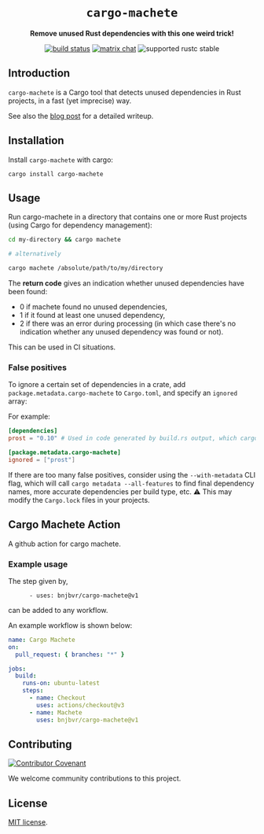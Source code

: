 <div align="center">
  <h1><code>cargo-machete</code></h1>

  <p>
    <strong>Remove unused Rust dependencies with this one weird trick!</strong>
  </p>

  <p>
    <a href="https://github.com/bnjbvr/cargo-machete/actions?query=workflow%3ARust"><img src="https://github.com/bnjbvr/cargo-machete/workflows/Rust/badge.svg" alt="build status" /></a>
    <a href="https://matrix.to/#/#cargo-machete:delire.party"><img src="https://img.shields.io/badge/matrix-join_chat-brightgreen.svg" alt="matrix chat" /></a>
    <img src="https://img.shields.io/badge/rustc-stable+-green.svg" alt="supported rustc stable" />
  </p>
</div>

## Introduction

`cargo-machete` is a Cargo tool that detects unused dependencies in Rust
projects, in a fast (yet imprecise) way.

See also the [blog post](https://blog.benj.me/2022/04/27/cargo-machete/) for a
detailed writeup.

## Installation

Install `cargo-machete` with cargo:

`cargo install cargo-machete`

## Usage

Run cargo-machete in a directory that contains one or more Rust projects (using Cargo for
dependency management):

```bash
cd my-directory && cargo machete

# alternatively

cargo machete /absolute/path/to/my/directory
```

The **return code** gives an indication whether unused dependencies have been found:

- 0 if machete found no unused dependencies,
- 1 if it found at least one unused dependency,
- 2 if there was an error during processing (in which case there's no indication whether any unused
  dependency was found or not).

This can be used in CI situations.

### False positives

To ignore a certain set of dependencies in a crate, add
`package.metadata.cargo-machete` to `Cargo.toml`, and specify an `ignored` array:

For example:

```toml
[dependencies]
prost = "0.10" # Used in code generated by build.rs output, which cargo-machete cannot check

[package.metadata.cargo-machete]
ignored = ["prost"]
```

If there are too many false positives, consider using the `--with-metadata` CLI
flag, which will call `cargo metadata --all-features` to find final dependency
names, more accurate dependencies per build type, etc. ⚠ This may modify the
`Cargo.lock` files in your projects.

## Cargo Machete Action

A github action for cargo machete.

### Example usage

The step given by,
```
      - uses: bnjbvr/cargo-machete@v1
```
can be added to any workflow.

An example workflow is shown below:

```yaml
name: Cargo Machete
on:
  pull_request: { branches: "*" }

jobs:
  build:
    runs-on: ubuntu-latest
    steps:
      - name: Checkout
        uses: actions/checkout@v3
      - name: Machete
        uses: bnjbvr/cargo-machete@v1
```

## Contributing

[![Contributor Covenant](https://img.shields.io/badge/contributor%20covenant-v1.4-ff69b4.svg)](https://www.contributor-covenant.org/version/1/4/code-of-conduct/)

We welcome community contributions to this project.

## License

[MIT license](LICENSE.md).

